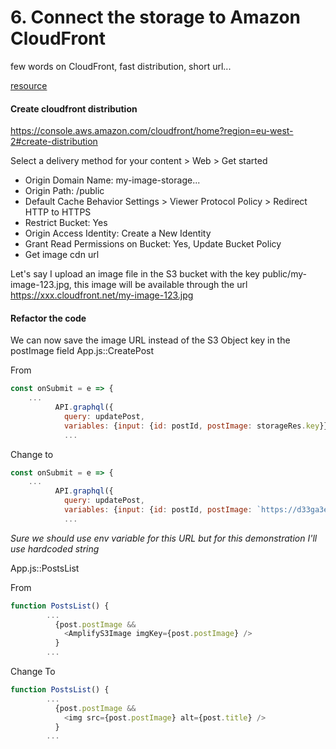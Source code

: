 # 6. Connect the storage to Amazon CloudFront

few words on CloudFront, fast distribution, short url...

[resource](https://github.com/aws-amplify/amplify-cli/issues/1910)

#### Create cloudfront distribution
https://console.aws.amazon.com/cloudfront/home?region=eu-west-2#create-distribution

Select a delivery method for your content > Web > Get started
* Origin Domain Name: my-image-storage...
* Origin Path: /public
* Default Cache Behavior Settings > Viewer Protocol Policy > Redirect HTTP to HTTPS
* Restrict Bucket: Yes
* Origin Access Identity: Create a New Identity
* Grant Read Permissions on Bucket: Yes, Update Bucket Policy
* Get image cdn url

Let's say I upload an image file in the S3 bucket with the key public/my-image-123.jpg, this image will be available through the url https://xxx.cloudfront.net/my-image-123.jpg

#### Refactor the code

We can now save the image URL instead of the S3 Object key in the postImage field 
App.js::CreatePost

From 
````javascript
const onSubmit = e => {
    ...
          API.graphql({
            query: updatePost,
            variables: {input: {id: postId, postImage: storageRes.key}},
            ...
````

Change to
```javascript
const onSubmit = e => {
    ...
          API.graphql({
            query: updatePost,
            variables: {input: {id: postId, postImage: `https://d33ga3e83485t5.cloudfront.net/${storageRes.key}`}},
            ...
```
_Sure we should use env variable for this URL but for this demonstration I'll use hardcoded string_

App.js::PostsList

From
```javascript
function PostsList() {
        ...
          {post.postImage &&
            <AmplifyS3Image imgKey={post.postImage} />
          }
        ...
```

Change To
```javascript
function PostsList() {
        ...
          {post.postImage &&
            <img src={post.postImage} alt={post.title} />
          }
        ...
```
